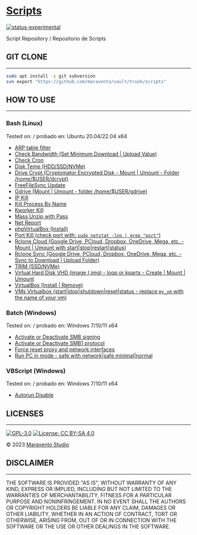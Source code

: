 # [Scripts](https://www.maravento.com)

[![status-experimental](https://img.shields.io/badge/status-experimental-orange.svg)](https://github.com/maravento/vault)

Script Repository / Repositorio de Scripts

## GIT CLONE

---

```bash
sudo apt install -y git subversion
svn export "https://github.com/maravento/vault/trunk/scripts"
```

## HOW TO USE

---

### Bash (Linux)

Tested on: / probado en: Ubuntu 20.04/22.04 x64

- [ARP table filter](https://raw.githubusercontent.com/maravento/vault/master/scripts/bash/arponscan.sh)
- [Check Bandwidth (Set Minimum Download | Upload Value)](https://raw.githubusercontent.com/maravento/vault/master/scripts/bash/bandwidth.sh)
- [Check Cron](https://raw.githubusercontent.com/maravento/vault/master/scripts/bash/checkcron.sh)
- [Disk Temp (HDD/SSD/NVMe)](https://raw.githubusercontent.com/maravento/vault/master/scripts/bash/disktemp.sh)
- [Drive Crypt (Cryptomator Encrypted Disk - Mount | Umount - Folder /home/$USER/dcrypt)](https://raw.githubusercontent.com/maravento/vault/master/scripts/bash/drivecrypt.sh)
- [FreeFileSync Update](https://raw.githubusercontent.com/maravento/vault/master/scripts/bash/ffsupdate.sh)
- [Gdrive (Mount | Umount - folder /home/$USER/gdrive)](https://raw.githubusercontent.com/maravento/vault/master/scripts/bash/gdrive.sh)
- [IP Kill](https://raw.githubusercontent.com/maravento/vault/master/scripts/bash/ipkill.sh)
- [Kill Process By Name](https://raw.githubusercontent.com/maravento/vault/master/scripts/bash/pskill.sh)
- [Kworker Kill](https://raw.githubusercontent.com/maravento/vault/master/scripts/bash/kworker.sh)
- [Mass Unzip with Pass](https://raw.githubusercontent.com/maravento/vault/master/scripts/bash/massunzip.sh)
- [Net Report](https://raw.githubusercontent.com/maravento/vault/master/scripts/bash/netreport.sh)
- [phpVirtualBox (Install)](https://raw.githubusercontent.com/maravento/vault/master/scripts/bash/phpvbox.sh)
- [Port Kill (check port with: `sudo netstat -lnp | grep "port"`)](https://raw.githubusercontent.com/maravento/vault/master/scripts/bash/portkill.sh)
- [Rclone Cloud (Google Drive, PCloud, Dropbox, OneDrive, Mega, etc. - Mount | Umount with start|stop|restart|status)](https://raw.githubusercontent.com/maravento/vault/master/scripts/bash/rcloud.sh)
- [Rclone Sync (Google Drive, PCloud, Dropbox, OneDrive, Mega, etc. - Sync to Download | Upload Folder)](https://raw.githubusercontent.com/maravento/vault/master/scripts/bash/rsync.sh)
- [TRIM (SSD/NVMe)](https://raw.githubusercontent.com/maravento/vault/master/scripts/bash/trim.sh)
- [Virtual Hard Disk VHD (image (.img) - loop or kpartx - Create | Mount | Umount](https://raw.githubusercontent.com/maravento/vault/master/scripts/bash/vdisk.sh)
- [VirtualBox (Install | Remove)](https://raw.githubusercontent.com/maravento/vault/master/scripts/bash/vboxinstall.sh)
- [VMs Virtualbox (start|stop|shutdown|reset|status - replace `my_vm` with the name of your vm)](https://raw.githubusercontent.com/maravento/vault/master/scripts/bash/vm.sh)

### Batch (Windows)

Tested on: / probado en: Windows 7/10/11 x64

- [Activate or Deactivate SMB signing](https://raw.githubusercontent.com/maravento/vault/master/scripts/batch/smbsign.bat)
- [Activate or Deactivate SMB1 protocol](https://raw.githubusercontent.com/maravento/vault/master/scripts/batch/smb1.bat)
- [Force reset proxy and network interfaces](https://raw.githubusercontent.com/maravento/vault/master/scripts/batch/netreset.bat)
- [Run PC in mode - safe with network|safe minimal|normal](https://raw.githubusercontent.com/maravento/vault/master/scripts/batch/safemode.bat)

### VBScript (Windows)

Tested on: / probado en: Windows 7/10/11 x64

- [Autorun Disable](https://raw.githubusercontent.com/maravento/vault/master/scripts/vbs/autorun.vbs)

## LICENSES

---

[![GPL-3.0](https://img.shields.io/badge/License-GPLv3-blue.svg)](https://www.gnu.org/licenses/gpl.txt)
[![License: CC BY-SA 4.0](https://img.shields.io/badge/License-CC_BY--SA_4.0-lightgrey.svg)](https://creativecommons.org/licenses/by-sa/4.0/)

© 2023 [Maravento Studio](https://www.maravento.com)

## DISCLAIMER

---

THE SOFTWARE IS PROVIDED "AS IS", WITHOUT WARRANTY OF ANY KIND, EXPRESS OR IMPLIED, INCLUDING BUT NOT LIMITED TO THE WARRANTIES OF MERCHANTABILITY, FITNESS FOR A PARTICULAR PURPOSE AND NONINFRINGEMENT. IN NO EVENT SHALL THE AUTHORS OR COPYRIGHT HOLDERS BE LIABLE FOR ANY CLAIM, DAMAGES OR OTHER LIABILITY, WHETHER IN AN ACTION OF CONTRACT, TORT OR OTHERWISE, ARISING FROM, OUT OF OR IN CONNECTION WITH THE SOFTWARE OR THE USE OR OTHER DEALINGS IN THE SOFTWARE.
